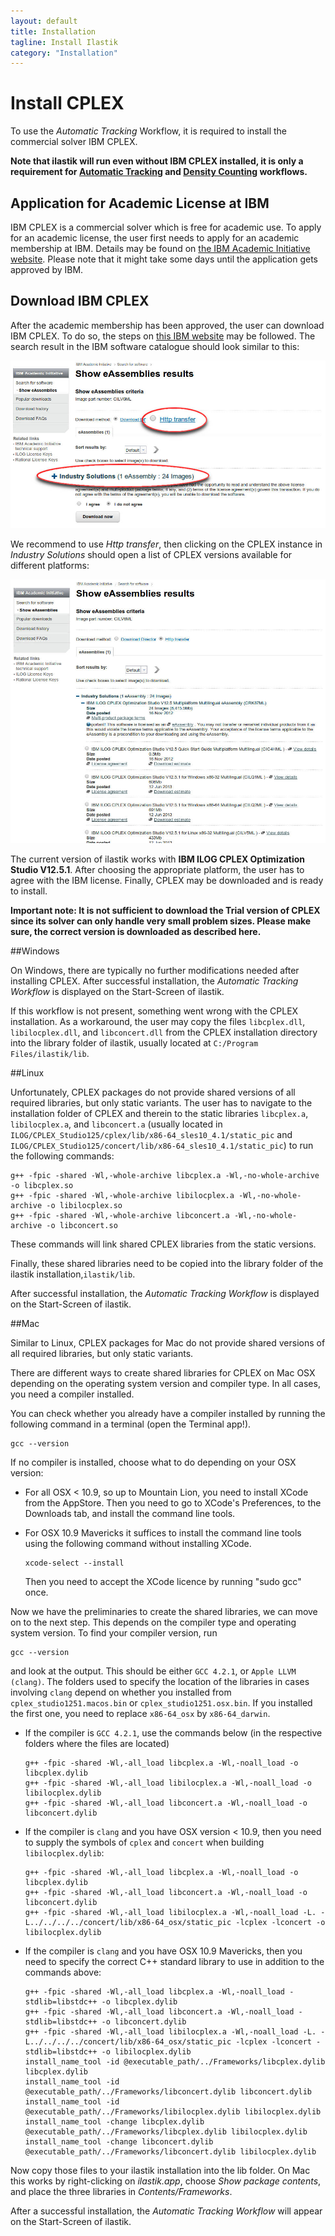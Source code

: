 ```yaml
---
layout: default
title: Installation
tagline: Install Ilastik
category: "Installation"
---
```


# Install CPLEX

To use the *Automatic Tracking* Workflow, it is required to install the commercial solver IBM CPLEX. 

**Note that ilastik will run even without IBM CPLEX installed, it is only a requirement for [Automatic Tracking]({{baseurl}}/documentation/tracking/tracking.html) and [Density Counting]({{baseurl}}/documentation/counting/counting.html) workflows.**

## Application for Academic License at IBM

IBM CPLEX is a commercial solver which is free for academic use.
To apply for an academic license, the user first needs to apply for an 
academic membership at IBM. Details may be found on
[the IBM Academic Initiative website](http://www-03.ibm.com/ibm/university/academic/pub/page/membership).
Please note that it might take some days until the application gets approved by IBM.

## Download IBM CPLEX

After the academic membership has been approved, the user can download IBM CPLEX. To do so, 
the steps on [this IBM website](http://www-03.ibm.com/ibm/university/academic/pub/jsps/assetredirector.jsp?asset_id=1070)
may be followed. 
The search result in the IBM software catalogue should look similar to this:
<div align="center"><img src="./fig/ibm_search_result.jpg"></div>

We recommend to use *Http transfer*, then clicking on the CPLEX instance in *Industry Solutions* should open
a list of CPLEX versions available for different platforms:
<div align="center"><img src="./fig/cplex_result.jpg"></div>

The current version of ilastik works with 
**IBM ILOG CPLEX Optimization Studio V12.5.1**.
After choosing the appropriate platform, the user has to agree with the IBM license. 
Finally, CPLEX may be downloaded and is ready to install.

**Important note: It is not sufficient to download the Trial version of CPLEX since its solver can only handle
very small problem sizes. Please make sure, the correct version is downloaded as described here.**


##Windows

On Windows, there are typically no further modifications needed after installing CPLEX. 
After successful installation, the *Automatic Tracking Workflow* is displayed on the Start-Screen of ilastik.

If this workflow is not present, something went wrong with the CPLEX installation. As a workaround,
the user may copy the files `libcplex.dll`, `libilocplex.dll`, 
and `libconcert.dll` from the CPLEX installation directory into the library folder of ilastik, usually
located at `C:/Program Files/ilastik/lib`.



##Linux

Unfortunately, CPLEX packages do not provide shared versions of all required libraries, but only 
static variants. The user has to navigate to the installation folder of CPLEX and therein to the 
static libraries `libcplex.a`, `libilocplex.a`, and `libconcert.a` (usually located in 
`ILOG/CPLEX_Studio125/cplex/lib/x86-64_sles10_4.1/static_pic` and `ILOG/CPLEX_Studio125/concert/lib/x86-64_sles10_4.1/static_pic`)
to run the following commands:

    g++ -fpic -shared -Wl,-whole-archive libcplex.a -Wl,-no-whole-archive -o libcplex.so
    g++ -fpic -shared -Wl,-whole-archive libilocplex.a -Wl,-no-whole-archive -o libilocplex.so
    g++ -fpic -shared -Wl,-whole-archive libconcert.a -Wl,-no-whole-archive -o libconcert.so

These commands will link shared CPLEX libraries from the static versions.

Finally, these shared libraries need to be copied into the library folder of the ilastik installation,`ilastik/lib`. 

After successful installation, the *Automatic Tracking Workflow* is displayed on the Start-Screen of ilastik.


##Mac

Similar to Linux, CPLEX packages for Mac do not provide shared versions of all required libraries, but only static variants.

There are different ways to create shared libraries for CPLEX on Mac OSX depending on the operating system version and compiler type.
In all cases, you need a compiler installed. 

You can check whether you already have a compiler installed by running the following command in a terminal (open the Terminal app!).
    
    gcc --version

If no compiler is installed, choose what to do depending on your OSX version:
- For all OSX < 10.9, so up to Mountain Lion, you need to install XCode from the AppStore. Then you need to go to XCode's Preferences, to the Downloads tab, and install the command line tools.
- For OSX 10.9 Mavericks it suffices to install the command line tools using the following command without installing XCode.

      xcode-select --install

  Then you need to accept the XCode licence by running "sudo gcc" once.


Now we have the preliminaries to create the shared libraries, we can move on to the next step. This depends on the compiler type and operating system version. To find your compiler version, run

    gcc --version

and look at the output. This should be either `GCC 4.2.1`, or `Apple LLVM (clang)`. The folders used to specify the location of the libraries in cases involving `clang` depend on whether you installed from `cplex_studio1251.macos.bin` or `cplex_studio1251.osx.bin`. If you installed the first one, you need to replace `x86-64_osx` by `x86-64_darwin`.


- If the compiler is `GCC 4.2.1`, use the commands below (in the respective folders where the files are located)

      g++ -fpic -shared -Wl,-all_load libcplex.a -Wl,-noall_load -o libcplex.dylib
      g++ -fpic -shared -Wl,-all_load libilocplex.a -Wl,-noall_load -o libilocplex.dylib
      g++ -fpic -shared -Wl,-all_load libconcert.a -Wl,-noall_load -o libconcert.dylib

- If the compiler is `clang` and you have OSX version < 10.9, then you need to supply the symbols of `cplex` and `concert` when building `libilocplex.dylib`:

      g++ -fpic -shared -Wl,-all_load libcplex.a -Wl,-noall_load -o libcplex.dylib
      g++ -fpic -shared -Wl,-all_load libconcert.a -Wl,-noall_load -o libconcert.dylib
      g++ -fpic -shared -Wl,-all_load libilocplex.a -Wl,-noall_load -L. -L../../../../concert/lib/x86-64_osx/static_pic -lcplex -lconcert -o libilocplex.dylib


- If the compiler is `clang` and you have OSX 10.9 Mavericks, then you need to specify the correct C++ standard library to use in addition to the commands above:

      g++ -fpic -shared -Wl,-all_load libcplex.a -Wl,-noall_load -stdlib=libstdc++ -o libcplex.dylib
      g++ -fpic -shared -Wl,-all_load libconcert.a -Wl,-noall_load -stdlib=libstdc++ -o libconcert.dylib
      g++ -fpic -shared -Wl,-all_load libilocplex.a -Wl,-noall_load -L. -L../../../../concert/lib/x86-64_osx/static_pic -lcplex -lconcert -stdlib=libstdc++ -o libilocplex.dylib
      install_name_tool -id @executable_path/../Frameworks/libcplex.dylib libcplex.dylib
      install_name_tool -id @executable_path/../Frameworks/libconcert.dylib libconcert.dylib
      install_name_tool -id @executable_path/../Frameworks/libilocplex.dylib libilocplex.dylib
      install_name_tool -change libcplex.dylib @executable_path/../Frameworks/libcplex.dylib libilocplex.dylib
      install_name_tool -change libconcert.dylib @executable_path/../Frameworks/libconcert.dylib libilocplex.dylib

Now copy those files to your ilastik installation into the lib folder. On Mac this works by right-clicking on _ilastik.app_, choose _Show package contents_, and place the three libraries in _Contents/Frameworks_.

After a successful installation, the *Automatic Tracking Workflow* will appear on the Start-Screen of ilastik.

